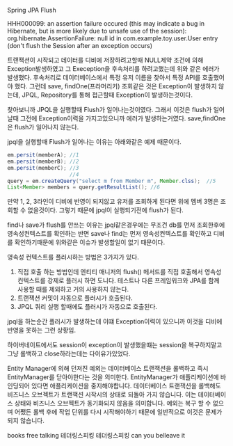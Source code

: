 Spring JPA Flush




HHH000099: an assertion failure occured (this may indicate a bug in Hibernate, but is more likely due to unsafe use of the session): org.hibernate.AssertionFailure: null id in com.example.toy.user.User entry (don't flush the Session after an exception occurs)

트랜잭션이 시작되고 데이터를 디비에 저장하려고할때 NULL제약 조건에 의해 Exception발생하였고 그 Exeception을 후속처리를 하려고했는데 위와 같은 에러가 발생했다. 후속처리로 데이터베이스에서 특정 유저 이름을 찾아서 특정 API를 호출했어야 했다. 그런데 save, findOne(프라머리키) 조회같은 것은 Exception이 발생하지 않는데, JPQL, Repository를 통해 접근할때 Exception이 발생하는것이다.

찾아보니까 JPQL을 실행할때 Flush가 일어나는것이였다. 그래서 이것은 flush가 일어날때 그전에 Exception이력을 가지고있으니까 에러가 발생하는거였다. save,findOne은 flush가 일어나지 않는다.

jpql을 실행할때 Flush가 일어나는 이유는 아래와같은 예제 때문이다.

```java
em.persit(memberA); //1
em.persit(memberB); //2
em.persit(memberC); //3
                    //4
query = em.createQuery("select m from Member m", Member.clss);  //5
List<Member> members = query.getResultList(); //6
```
만약 1, 2, 3라인이 디비에 반영이 되지않고 유저를 조회하게 된다면 위에 멤버 3명은 조회할 수 없을것이다. 그렇기 때문에 jpql이 실행되기전에 flush가 된다.

find나 save가 flush를 안쓰는 이유는 jpql같은경우에는 무조건 db를 먼저 조회한후에 영속성컨텍스트를 확인하는 반면 save나 find는 먼저 영속성컨텍스트를 확인하고 디비를 확인하기때문에 위와같은 이슈가 발생할일이 없기 때문이다.


 영속성 컨텍스트를 플러시하는 방법은 3가지가 있다.
1. 직접 호출 하는 방법인데 엔티티 매니저의 flush() 메서드를 직접 호출해서 영속성 컨텍스트를 강제로 플러시 하면 도니다. 테스트나 다른 프레임워크와 JPA를 함께 사용할 때를 제외하고 거의 사용하지 않는다.
2. 트랜잭션 커밋이 자동으로 플러시가 호출된다.
3. JPQL 쿼리 실행 할때에도 플러시가 자동으로 호출된다.



jpql을 하는순간 플러시가 발생하는데 이떄 Exception이력이 있으니까 이것을 디비에 반영을 못하는 그런 상황임.

하이버네이트에서도 session이 exception이 발생했을떄는 session을 복구하지말고 그냥 롤백하고 close하라는데는 다이유가있었다.



Entity Manager에 의해 던져진 예외는 데이터베이스 트랜잭션을 롤백하고 즉시 EntityManager를 닫아야한다는 것을 의미한다. EntityManager가 애플리케이션에 바인딩되어 있다면 애플리케이션을 중지해야합니다. 데이터베이스 트랜잭션을 롤백해도 비즈니스 오브젝트가 트랜잭션 시작시의 상태로 되돌아 가지 않습니다. 이는 데이터베이스 상태와 비즈니스 오브젝트가 동기화되지 않음을 의미합니다. 예외는 복구 할 수 없으며 어쨌든 롤백 후에 작업 단위를 다시 시작해야하기 때문에 일반적으로 이것은 문제가되지 않습니다.


books
free talking
테더링스피킹
테더링스피킹
can you belleave it
